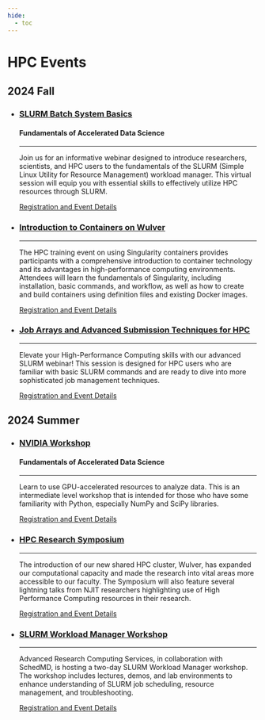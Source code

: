 ```yaml
---
hide:
  - toc
---
```



# HPC Events

## 2024 Fall

<div class="grid cards" markdown>


-   ### [SLURM Batch System Basics](1_slurm.md)
    #### Fundamentals of Accelerated Data Science
    ---

    Join us for an informative webinar designed to introduce researchers, scientists, and HPC users to the fundamentals of the SLURM (Simple Linux Utility for Resource Management) workload manager. This virtual  session will equip you with essential skills to effectively utilize HPC resources through SLURM.

    [<span class="octicon--arrow-right-24"></span> Registration and Event Details](1_slurm.md)

</div>
<div class="grid cards" markdown>

-   ### [Introduction to Containers on Wulver](2_containers.md)

    ---

    The HPC training event on using Singularity containers provides participants with a comprehensive introduction to container technology and its advantages in high-performance computing environments. Attendees will learn the fundamentals of Singularity, including installation, basic commands, and workflow, as well as how to create and build containers using definition files and existing Docker images.

    [<span class="octicon--arrow-right-24"></span> Registration and Event Details](2_containers.md)

</div>
<div class="grid cards" markdown>

-   ### [Job Arrays and Advanced Submission Techniques for HPC](3_slurm_advanced.md)

    ---

    Elevate your High-Performance Computing skills with our advanced SLURM webinar! This session is designed for HPC users who are familiar with basic SLURM commands and are ready to dive into more sophisticated job management techniques.

    [<span class="octicon--arrow-right-24"></span> Registration and Event Details](3_slurm_advanced.md)
</div>

## 2024 Summer


<div class="grid cards" markdown>


-   ### [NVIDIA Workshop](4_nvidia.md)
    #### Fundamentals of Accelerated Data Science
    ---

    Learn to use GPU-accelerated resources to analyze data. This is an intermediate level workshop that is intended for those who have some familiarity with Python, especially NumPy and SciPy libraries.

    [<span class="octicon--arrow-right-24"></span> Registration and Event Details](1_nvidia.md)

</div>
<div class="grid cards" markdown>

-   ### [HPC Research Symposium](5_symposium.md)

    ---

    The introduction of our new shared HPC cluster, Wulver, has expanded our computational capacity and made the research into vital areas more accessible to our faculty. The Symposium will also feature several lightning talks from NJIT researchers highlighting use of High Performance Computing resources in their research.

    [<span class="octicon--arrow-right-24"></span> Registration and Event Details](2_symposium.md)

</div>
<div class="grid cards" markdown>

-   ### [SLURM Workload Manager Workshop](6_slurm_workshop.md)

    ---

    Advanced Research Computing Services, in collaboration with SchedMD, is hosting a two-day SLURM Workload Manager workshop. The workshop includes lectures, demos, and lab environments to enhance understanding of SLURM job scheduling, resource management, and troubleshooting.

    [<span class="octicon--arrow-right-24"></span> Registration and Event Details](3_slurm_workshop.md)
</div>
